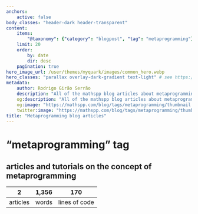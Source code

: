 ```yaml
---
anchors:
    active: false
body_classes: "header-dark header-transparent"
content:
    items:
        "@taxonomy": {"category": "blogpost", "tag": "metaprogramming"}
    limit: 20
    order:
        by: date
        dir: desc
    pagination: true
hero_image_url: /user/themes/myquark/images/common_hero.webp
hero_classes: "parallax overlay-dark-gradient text-light" # see https://demo.getgrav.org/blog-skeleton/blog/hero-classes
metadata:
    author: Rodrigo Girão Serrão
    description: "All of the mathspp blog articles about metaprogramming."
    og:description: "All of the mathspp blog articles about metaprogramming."
    og:image: "https://mathspp.com/blog/tags/metaprogramming/thumbnail.webp"
    twitter:image: "https://mathspp.com/blog/tags/metaprogramming/thumbnail.webp"
title: "Metaprogramming blog articles"
---
```


# “metaprogramming” tag


## articles and tutorials on the concept of metaprogramming



<table class="stats-table">
    <thead>
        <tr>
            <th style="text-align: center;">2</th>
            <th style="text-align: center;">1,356</th>
            <th style="text-align: center;">170</th>
        </tr>
    </thead>
    <tbody>
        <tr>
            <td style="text-align: center;">articles</td>
            <td style="text-align: center;">words</td>
            <td style="text-align: center;">lines of code</td>
        </tr>
    </tbody>
</table>